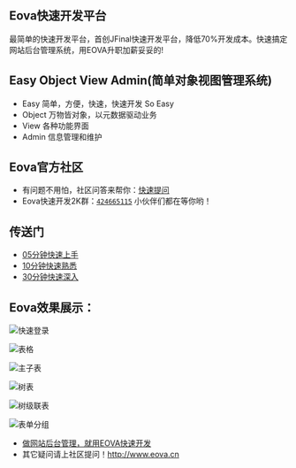 ## Eova快速开发平台
最简单的快速开发平台，首创JFinal快速开发平台，降低70%开发成本。快速搞定网站后台管理系统，用EOVA升职加薪妥妥的!

## Easy Object View Admin(简单对象视图管理系统)
- Easy   简单，方便，快速，快速开发 So Easy
- Object 万物皆对象，以元数据驱动业务
- View   各种功能界面
- Admin  信息管理和维护

## Eova官方社区
- 有问题不用怕，社区问答来帮你：[快速提问](http://www.eova.cn/qa)
- Eova快速开发2K群：[`424665115`](http://shang.qq.com/wpa/qunwpa?idkey=4f48a4b4ad4377fc8f458a9044d4b18bb9a90ed892ad863403f0c2bb6f4d7fb1) 小伙伴们都在等你哟！

## 传送门
- [05分钟快速上手](http://note.youdao.com/share/?id=df8de9adaf8bf6d13646812a12f2e17f&type=note)
- [10分钟快速熟悉](http://pan.baidu.com/s/1qWr7v20)
- [30分钟快速深入](http://7xign9.com1.z0.glb.clouddn.com/eova_doc_1.5.pdf)


Eova效果展示：
------------------------
![快速登录](http://7d9i3x.com1.z0.glb.clouddn.com/eova0.png)

![表格](http://7d9i3x.com1.z0.glb.clouddn.com/eova1.png)

![主子表](http://7d9i3x.com1.z0.glb.clouddn.com/eova2.png)

![树表](http://7d9i3x.com1.z0.glb.clouddn.com/eova3.png)

![树级联表](http://7d9i3x.com1.z0.glb.clouddn.com/eova4.png)

![表单分组](http://7d9i3x.com1.z0.glb.clouddn.com/eova5.png)

* [做网站后台管理，就用EOVA快速开发](http://www.eova.cn) 
* 其它疑问请上社区提问！http://www.eova.cn